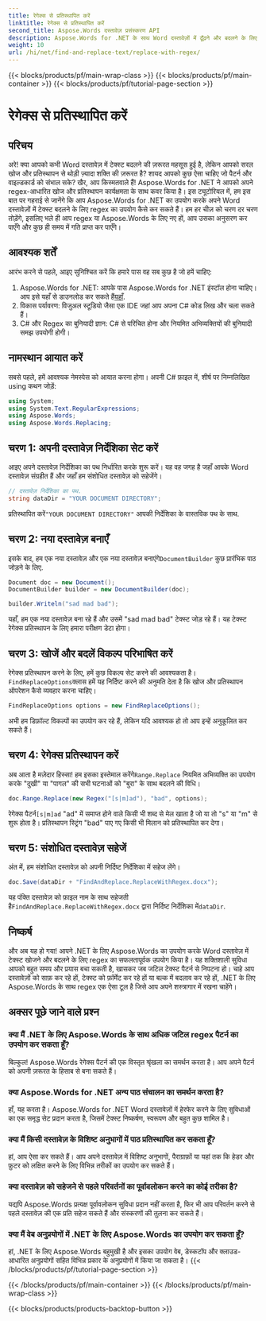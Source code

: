 ```yaml
---
title: रेगेक्स से प्रतिस्थापित करें
linktitle: रेगेक्स से प्रतिस्थापित करें
second_title: Aspose.Words दस्तावेज़ प्रसंस्करण API
description: Aspose.Words for .NET के साथ Word दस्तावेज़ों में ढूँढ़ने और बदलने के लिए regex का उपयोग करना सीखें। टेक्स्ट हेरफेर में महारत हासिल करने के लिए हमारे विस्तृत, चरण-दर-चरण गाइड का पालन करें।
weight: 10
url: /hi/net/find-and-replace-text/replace-with-regex/
---
```


{{< blocks/products/pf/main-wrap-class >}}
{{< blocks/products/pf/main-container >}}
{{< blocks/products/pf/tutorial-page-section >}}

# रेगेक्स से प्रतिस्थापित करें

## परिचय

अरे! क्या आपको कभी Word दस्तावेज़ में टेक्स्ट बदलने की ज़रूरत महसूस हुई है, लेकिन आपको सरल खोज और प्रतिस्थापन से थोड़ी ज़्यादा शक्ति की ज़रूरत है? शायद आपको कुछ ऐसा चाहिए जो पैटर्न और वाइल्डकार्ड को संभाल सके? खैर, आप किस्मतवाले हैं! Aspose.Words for .NET ने आपको अपने regex-आधारित खोज और प्रतिस्थापन कार्यक्षमता के साथ कवर किया है। इस ट्यूटोरियल में, हम इस बात पर गहराई से जानेंगे कि आप Aspose.Words for .NET का उपयोग करके अपने Word दस्तावेज़ों में टेक्स्ट बदलने के लिए regex का उपयोग कैसे कर सकते हैं। हम हर चीज़ को चरण दर चरण तोड़ेंगे, इसलिए भले ही आप regex या Aspose.Words के लिए नए हों, आप उसका अनुसरण कर पाएँगे और कुछ ही समय में गति प्राप्त कर पाएँगे।

## आवश्यक शर्तें

आरंभ करने से पहले, आइए सुनिश्चित करें कि हमारे पास वह सब कुछ है जो हमें चाहिए:
1. Aspose.Words for .NET: आपके पास Aspose.Words for .NET इंस्टॉल होना चाहिए। आप इसे यहाँ से डाउनलोड कर सकते हैं[यहाँ](https://releases.aspose.com/words/net/).
2. विकास पर्यावरण: विजुअल स्टूडियो जैसा एक IDE जहां आप अपना C# कोड लिख और चला सकते हैं।
3. C# और Regex का बुनियादी ज्ञान: C# से परिचित होना और नियमित अभिव्यक्तियों की बुनियादी समझ उपयोगी होगी।

## नामस्थान आयात करें

सबसे पहले, हमें आवश्यक नेमस्पेस को आयात करना होगा। अपनी C# फ़ाइल में, शीर्ष पर निम्नलिखित using कथन जोड़ें:

```csharp
using System;
using System.Text.RegularExpressions;
using Aspose.Words;
using Aspose.Words.Replacing;
```

## चरण 1: अपनी दस्तावेज़ निर्देशिका सेट करें

आइए अपने दस्तावेज़ निर्देशिका का पथ निर्धारित करके शुरू करें। यह वह जगह है जहाँ आपके Word दस्तावेज़ संग्रहीत हैं और जहाँ हम संशोधित दस्तावेज़ को सहेजेंगे।

```csharp
// दस्तावेज़ निर्देशिका का पथ.
string dataDir = "YOUR DOCUMENT DIRECTORY";
```

 प्रतिस्थापित करें`"YOUR DOCUMENT DIRECTORY"` आपकी निर्देशिका के वास्तविक पथ के साथ.

## चरण 2: नया दस्तावेज़ बनाएँ

 इसके बाद, हम एक नया दस्तावेज़ और एक नया दस्तावेज़ बनाएंगे`DocumentBuilder` कुछ प्रारंभिक पाठ जोड़ने के लिए.

```csharp
Document doc = new Document();
DocumentBuilder builder = new DocumentBuilder(doc);

builder.Writeln("sad mad bad");
```

यहाँ, हम एक नया दस्तावेज़ बना रहे हैं और उसमें "sad mad bad" टेक्स्ट जोड़ रहे हैं। यह टेक्स्ट रेगेक्स प्रतिस्थापन के लिए हमारा परीक्षण डेटा होगा।

## चरण 3: खोजें और बदलें विकल्प परिभाषित करें

 रेगेक्स प्रतिस्थापन करने के लिए, हमें कुछ विकल्प सेट करने की आवश्यकता है।`FindReplaceOptions`क्लास हमें यह निर्दिष्ट करने की अनुमति देता है कि खोज और प्रतिस्थापन ऑपरेशन कैसे व्यवहार करना चाहिए।

```csharp
FindReplaceOptions options = new FindReplaceOptions();
```

अभी हम डिफ़ॉल्ट विकल्पों का उपयोग कर रहे हैं, लेकिन यदि आवश्यक हो तो आप इन्हें अनुकूलित कर सकते हैं।

## चरण 4: रेगेक्स प्रतिस्थापन करें

 अब आता है मज़ेदार हिस्सा! हम इसका इस्तेमाल करेंगे`Range.Replace` नियमित अभिव्यक्ति का उपयोग करके "दुखी" या "पागल" की सभी घटनाओं को "बुरा" के साथ बदलने की विधि।

```csharp
doc.Range.Replace(new Regex("[s|m]ad"), "bad", options);
```

 रेगेक्स पैटर्न`[s|m]ad` "ad" में समाप्त होने वाले किसी भी शब्द से मेल खाता है जो या तो "s" या "m" से शुरू होता है। प्रतिस्थापन स्ट्रिंग "bad" पाए गए किसी भी मिलान को प्रतिस्थापित कर देगा।

## चरण 5: संशोधित दस्तावेज़ सहेजें

अंत में, हम संशोधित दस्तावेज़ को अपनी निर्दिष्ट निर्देशिका में सहेज लेंगे।

```csharp
doc.Save(dataDir + "FindAndReplace.ReplaceWithRegex.docx");
```

 यह पंक्ति दस्तावेज़ को फ़ाइल नाम के साथ सहेजती है`FindAndReplace.ReplaceWithRegex.docx` द्वारा निर्दिष्ट निर्देशिका में`dataDir`.

## निष्कर्ष

और अब यह हो गया! आपने .NET के लिए Aspose.Words का उपयोग करके Word दस्तावेज़ में टेक्स्ट खोजने और बदलने के लिए regex का सफलतापूर्वक उपयोग किया है। यह शक्तिशाली सुविधा आपको बहुत समय और प्रयास बचा सकती है, खासकर जब जटिल टेक्स्ट पैटर्न से निपटना हो। चाहे आप दस्तावेज़ों को साफ़ कर रहे हों, टेक्स्ट को फ़ॉर्मेट कर रहे हों या बल्क में बदलाव कर रहे हों, .NET के लिए Aspose.Words के साथ regex एक ऐसा टूल है जिसे आप अपने शस्त्रागार में रखना चाहेंगे।

## अक्सर पूछे जाने वाले प्रश्न

### क्या मैं .NET के लिए Aspose.Words के साथ अधिक जटिल regex पैटर्न का उपयोग कर सकता हूँ?  
बिल्कुल! Aspose.Words रेगेक्स पैटर्न की एक विस्तृत श्रृंखला का समर्थन करता है। आप अपने पैटर्न को अपनी ज़रूरत के हिसाब से बना सकते हैं।

### क्या Aspose.Words for .NET अन्य पाठ संचालन का समर्थन करता है?  
हाँ, यह करता है। Aspose.Words for .NET Word दस्तावेज़ों में हेरफेर करने के लिए सुविधाओं का एक समृद्ध सेट प्रदान करता है, जिसमें टेक्स्ट निष्कर्षण, स्वरूपण और बहुत कुछ शामिल है।

### क्या मैं किसी दस्तावेज़ के विशिष्ट अनुभागों में पाठ प्रतिस्थापित कर सकता हूँ?  
हां, आप ऐसा कर सकते हैं। आप अपने दस्तावेज़ में विशिष्ट अनुभागों, पैराग्राफ़ों या यहां तक कि हेडर और फ़ुटर को लक्षित करने के लिए विभिन्न तरीकों का उपयोग कर सकते हैं।

### क्या दस्तावेज़ को सहेजने से पहले परिवर्तनों का पूर्वावलोकन करने का कोई तरीका है?  
यद्यपि Aspose.Words प्रत्यक्ष पूर्वावलोकन सुविधा प्रदान नहीं करता है, फिर भी आप परिवर्तन करने से पहले दस्तावेज़ की एक प्रति सहेज सकते हैं और संस्करणों की तुलना कर सकते हैं।

### क्या मैं वेब अनुप्रयोगों में .NET के लिए Aspose.Words का उपयोग कर सकता हूँ?  
हां, .NET के लिए Aspose.Words बहुमुखी है और इसका उपयोग वेब, डेस्कटॉप और क्लाउड-आधारित अनुप्रयोगों सहित विभिन्न प्रकार के अनुप्रयोगों में किया जा सकता है।
{{< /blocks/products/pf/tutorial-page-section >}}

{{< /blocks/products/pf/main-container >}}
{{< /blocks/products/pf/main-wrap-class >}}

{{< blocks/products/products-backtop-button >}}
